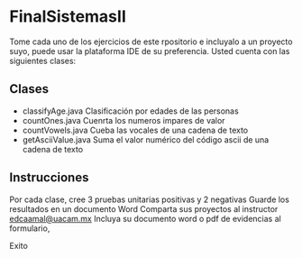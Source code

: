 # FinalSistemasII

Tome cada uno de los ejercicios de este rpositorio e incluyalo a un proyecto suyo, puede usar la plataforma IDE de su preferencia.
Usted cuenta con las siguientes clases:

## Clases
- classifyAge.java    Clasificación por edades de las personas
- countOnes.java      Cuenrta los numeros impares de valor
- countVowels.java    Cueba las vocales de una cadena de texto
- getAsciiValue.java  Suma el valor numérico del código ascii de una cadena de texto

## Instrucciones
Por cada clase, cree 3 pruebas unitarias positivas y 2 negativas
Guarde los resultados en un documento Word 
Comparta sus proyectos al instructor edcaamal@uacam.mx
Incluya su documento word o pdf de evidencias al formulario,

Exito
